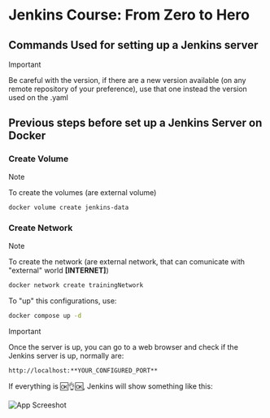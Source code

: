 
# Jenkins Course: From Zero to Hero

## Commands Used for setting up a Jenkins server

> [!IMPORTANT]
> Be careful with the version, if there are a new version available (on any remote repository of your preference), use that one instead the version used on the .yaml

## Previous steps before set up a Jenkins Server on Docker

### Create Volume
> [!NOTE]
> To create the volumes (are external volume)

```bash
docker volume create jenkins-data
```
### Create Network

> [!NOTE]
> To create the network (are external network, that can comunicate with "external" world **[INTERNET]**)

```bash
docker network create trainingNetwork
```

To "up" this configurations, use:
```bash
docker compose up -d
```

> [!IMPORTANT]
> Once the server is up, you can go to a web browser and check if the Jenkins server is up, normally are:

`http://localhost:**YOUR_CONFIGURED_PORT**`

If everything is 🆗👌🆗, Jenkins will show something like this:

![App Screeshot](https://drive.google.com/file/d/1qwCAYKaSbOHMgde3WJkWEwfFaJH0mD_D/view?usp=sharing)
